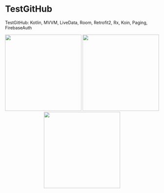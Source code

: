 # TestGitHub

TestGitHub: Kotlin, MVVM, LiveData, Room, Retrofit2, Rx, Koin, Paging, FirebaseAuth

<p align="center"><img width="250" src="https://i.imgur.com/OA4ZhDa.png">  <img width="250" src="https://i.imgur.com/SWOtqz0.png"> <img width="250" src="https://i.imgur.com/OfPGuFG.jpg"></p>


